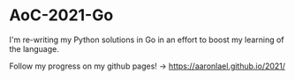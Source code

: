# AoC-2021-Go

I'm re-writing my Python solutions in Go in an effort to boost my learning of the language.


Follow my progress on my github pages!  -> https://aaronlael.github.io/2021/
